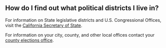 ## How do I find out what political districts I live in?

For information on State legislative districts and U.S. Congressional Offices, visit the [California Secretary of State](http://www.sos.ca.gov/elections/additional-elections-information/who-are-my-representatives/).

For information on your city, county, and other local offices contact your [county elections office](http://www.sos.ca.gov/elections/voting-resources/new-voters/county-elections-offices/).
